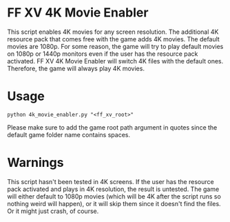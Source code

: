 # FF XV 4K Movie Enabler  
This script enables 4K movies for any screen resolution. The additional 4K resource pack that comes free with the game adds 4K movies. The default movies are 1080p. For some reason, the game will try to play default movies on 1080p or 1440p monitors even if the user has the resource pack activated. FF XV 4K Movie Enabler will switch 4K files with the default ones. Therefore, the game will always play 4K movies.  

# Usage  
```
python 4k_movie_enabler.py "<ff_xv_root>"
```

Please make sure to add the game root path argument in quotes since the default game folder name contains spaces.  

# Warnings
This script hasn't been tested in 4K screens. If the user has the resource pack activated and plays in 4K resolution, the result is untested. The game will either default to 1080p movies (which will be 4K after the script runs so nothing weird will happen), or it will skip them since it doesn't find the files. Or it might just crash, of course.